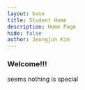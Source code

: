 ```yaml
---
layout: base
title: Student Home 
description: Home Page
hide: false
author: Jeongjun Kim
---
```



### Welcome!!!
seems nothing is special
